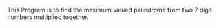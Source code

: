 This Program is to find the maximum valued palindrome from two 7 digit numbers multiplied together.
